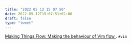 ```yaml
---
title: "2022 05 12 15 07 50"
date: 2022-05-12T15:07:51+02:00
draft: false
type: "tweet"
---
```


[Making Things Flow: Making the behaviour of Vim flow ](https://vimways.org/2019/). `#vim`
